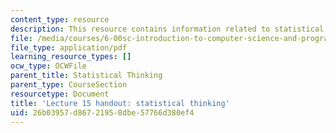 ```yaml
---
content_type: resource
description: This resource contains information related to statistical thinking.
file: /media/courses/6-00sc-introduction-to-computer-science-and-programming-spring-2011/26b03957d86721958dbe57766d380ef4_MIT6_00SCS11_lec15.pdf
file_type: application/pdf
learning_resource_types: []
ocw_type: OCWFile
parent_title: Statistical Thinking
parent_type: CourseSection
resourcetype: Document
title: 'Lecture 15 handout: statistical thinking'
uid: 26b03957-d867-2195-8dbe-57766d380ef4
---
```

